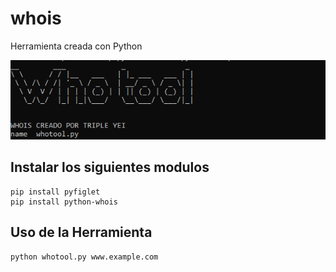 # whois
Herramienta creada con Python

<img src="tool.PNG">

## Instalar los siguientes modulos

~~~
pip install pyfiglet
pip install python-whois
~~~

## Uso de la Herramienta
~~~
python whotool.py www.example.com
~~~

